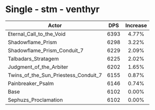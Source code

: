 # Single - stm - venthyr
| Actor | DPS | Increase |
|---|:---:|:---:|
|Eternal_Call_to_the_Void|6393|4.77%|
|Shadowflame_Prism|6298|3.22%|
|Shadowflame_Prism_Conduit_7|6229|2.09%|
|Talbadars_Stratagem|6225|2.02%|
|Judgment_of_the_Arbiter|6202|1.65%|
|Twins_of_the_Sun_Priestess_Conduit_7|6155|0.87%|
|Painbreaker_Psalm|6146|0.74%|
|Base|6102|0.00%|
|Sephuzs_Proclamation|6102|0.00%|
